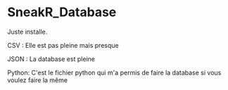 # SneakR_Database

Juste installe.

CSV :
Elle est pas pleine mais presque

JSON :
La database est pleine

Python:
C'est le fichier python qui m'a permis de faire la database si vous voulez faire la même
